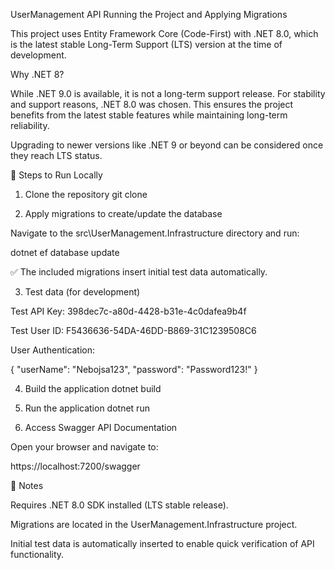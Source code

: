 UserManagement API
Running the Project and Applying Migrations

This project uses Entity Framework Core (Code-First) with .NET 8.0, which is the latest stable Long-Term Support (LTS) version at the time of development.

Why .NET 8?

While .NET 9.0 is available, it is not a long-term support release. For stability and support reasons, .NET 8.0 was chosen. This ensures the project benefits from the latest stable features while maintaining long-term reliability.

Upgrading to newer versions like .NET 9 or beyond can be considered once they reach LTS status.

🚀 Steps to Run Locally
1. Clone the repository
git clone <repository-url>

2. Apply migrations to create/update the database

Navigate to the src\UserManagement.Infrastructure directory and run:

dotnet ef database update


✅ The included migrations insert initial test data automatically.

3. Test data (for development)

Test API Key: 398dec7c-a80d-4428-b31e-4c0dafea9b4f

Test User ID: F5436636-54DA-46DD-B869-31C1239508C6

User Authentication:

{
  "userName": "Nebojsa123",
  "password": "Password123!"
}

4. Build the application
dotnet build

5. Run the application
dotnet run

6. Access Swagger API Documentation

Open your browser and navigate to:

https://localhost:7200/swagger

📝 Notes

Requires .NET 8.0 SDK installed (LTS stable release).

Migrations are located in the UserManagement.Infrastructure project.

Initial test data is automatically inserted to enable quick verification of API functionality.
